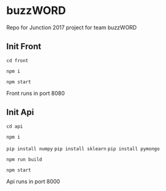 # buzzWORD

Repo for Junction 2017 project for team buzzWORD

## Init Front

`cd front`

`npm i`

`npm start`

Front runs in port 8080

## Init Api

`cd api`

`npm i`

`pip install numpy` `pip install sklearn` `pip install pymongo`

`npm run build`

`npm start`

Api runs in port 8000
